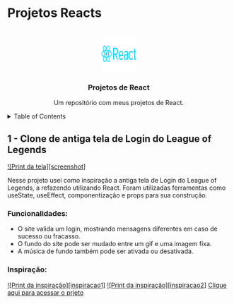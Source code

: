 # Projetos Reacts
<a name="readme-react-projects"></a>

<!-- PROJECT LOGO -->
<br />
<div align="center">
  <a href="https://github.com/othneildrew/Best-README-Template">
    <img src="/copyLogginScreen/public/react.png" alt="Logo" width="80" height="80">
  </a>

  <h3 align="center">Projetos de React</h3>

  <p align="center">
    Um repositório com meus projetos de React. 
    <br />
  </p>
</div>

<!-- TABLE OF CONTENTS -->
<details>
  <summary>Table of Contents</summary>
  <ol>
    <li>
      <a href="#1-clone-de-antiga-tela-de-login-do-league-of-legends">1 - Clone de antiga tela de Login do League of Legends</a>
    </li>
  </ol>
</details>

<!-- ABOUT THE PROJECT -->
## 1 - Clone de antiga tela de Login do League of Legends

[![Print da tela][screenshot]](/copyLogginScreen/public/screenshoot.png)

Nesse projeto usei como inspiração a antiga tela de Login do League of Legends, a refazendo utilizando React. Foram utilizadas ferramentas como useState, useEffect, componentização e props para sua construção.

### Funcionalidades:
- O site valida um login, mostrando mensagens diferentes em caso de sucesso ou fracasso.
- O fundo do site pode ser mudado entre um gif e uma imagem fixa.
- A música de fundo também pode ser ativada ou desativada.

### Inspiração: 
[![Print da inspiração][inspiracao1]](/copyLogginScreen/public/inspiracao.jpg)
[![Print da inspiração][inspiracao2]](/copyLogginScreen/public/inspiracao2.jpg)
<a href="./copyLogginScreen/">Clique aqui para acessar o prjeto</a>



